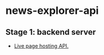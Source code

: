 # news-explorer-api

## Stage 1: backend server

* [Live page hosting API.](https://api.newsarawsmn.students.nomoredomainssbs.ru)
